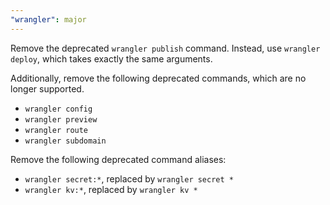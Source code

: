 ```yaml
---
"wrangler": major
---
```


Remove the deprecated `wrangler publish` command. Instead, use `wrangler deploy`, which takes exactly the same arguments.

Additionally, remove the following deprecated commands, which are no longer supported.

- `wrangler config`
- `wrangler preview`
- `wrangler route`
- `wrangler subdomain`

Remove the following deprecated command aliases:

- `wrangler secret:*`, replaced by `wrangler secret *`
- `wrangler kv:*`, replaced by `wrangler kv *`
